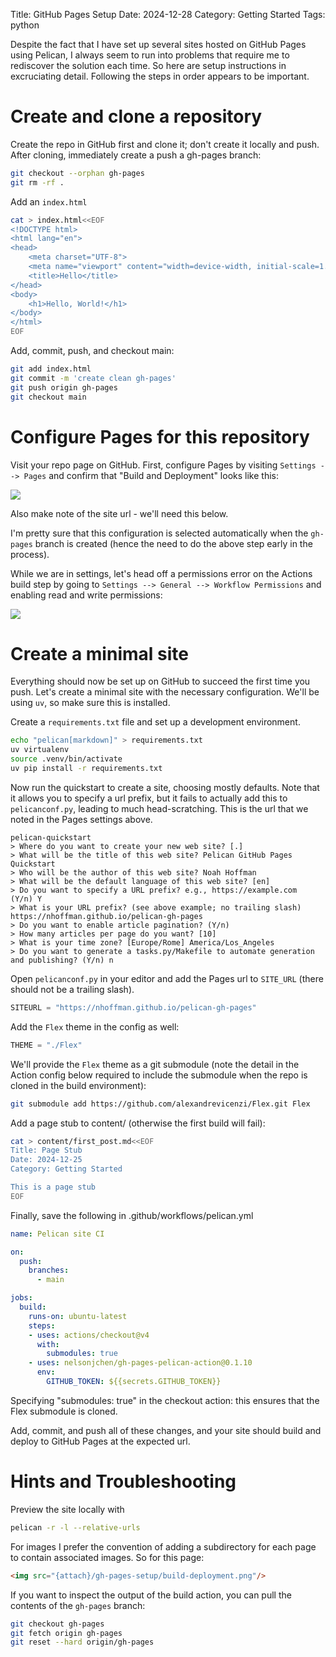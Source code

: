 Title: GitHub Pages Setup
Date: 2024-12-28
Category: Getting Started
Tags: python

Despite the fact that I have set up several sites hosted on GitHub
Pages using Pelican, I always seem to run into problems that require
me to rediscover the solution each time. So here are setup
instructions in excruciating detail. Following the steps in order
appears to be important.

# Create and clone a repository

Create the repo in GitHub first and clone it; don't create it locally
and push. After cloning, immediately create a push a gh-pages branch:

```sh
git checkout --orphan gh-pages
git rm -rf .
```

Add an `index.html`

```sh
cat > index.html<<EOF
<!DOCTYPE html>
<html lang="en">
<head>
    <meta charset="UTF-8">
    <meta name="viewport" content="width=device-width, initial-scale=1.0">
    <title>Hello</title>
</head>
<body>
    <h1>Hello, World!</h1>
</body>
</html>
EOF
```

Add, commit, push, and checkout main:

```sh
git add index.html
git commit -m 'create clean gh-pages'
git push origin gh-pages
git checkout main
```

# Configure Pages for this repository

Visit your repo page on GitHub. First, configure Pages by visiting
`Settings --> Pages` and confirm that "Build and Deployment" looks like
this:

<img src="{attach}/gh-pages-setup/pages-settings.png"/>

Also make note of the site url - we'll need this below.

I'm pretty sure that this configuration is selected automatically when
the `gh-pages` branch is created (hence the need to do the above step
early in the process).

While we are in settings, let's head off a permissions error on the
Actions build step by going to `Settings --> General --> Workflow
Permissions` and enabling read and write permissions:

<img src="{attach}/gh-pages-setup/workflow-permissions.png"/>

# Create a minimal site

Everything should now be set up on GitHub to succeed the first time
you push. Let's create a minimal site with the necessary
configuration. We'll be using `uv`, so make sure this is installed.

Create a `requirements.txt` file and set up a development environment.

```sh
echo "pelican[markdown]" > requirements.txt
uv virtualenv
source .venv/bin/activate
uv pip install -r requirements.txt
```

Now run the quickstart to create a site, choosing mostly defaults.
Note that it allows you to specify a url prefix, but it fails to
actually add this to `pelicanconf.py`, leading to much
head-scratching. This is the url that we noted in the Pages settings
above.

```
pelican-quickstart
> Where do you want to create your new web site? [.]
> What will be the title of this web site? Pelican GitHub Pages Quickstart
> Who will be the author of this web site? Noah Hoffman
> What will be the default language of this web site? [en]
> Do you want to specify a URL prefix? e.g., https://example.com   (Y/n) Y
> What is your URL prefix? (see above example; no trailing slash) https://nhoffman.github.io/pelican-gh-pages
> Do you want to enable article pagination? (Y/n)
> How many articles per page do you want? [10]
> What is your time zone? [Europe/Rome] America/Los_Angeles
> Do you want to generate a tasks.py/Makefile to automate generation and publishing? (Y/n) n
```

Open `pelicanconf.py` in your editor and add the Pages url to
`SITE_URL` (there should not be a trailing slash).

```python
SITEURL = "https://nhoffman.github.io/pelican-gh-pages"
```

Add the `Flex` theme in the config as well:

```python
THEME = "./Flex"
```

We'll provide the `Flex` theme as a git submodule (note the detail in
the Action config below required to include the submodule when the
repo is cloned in the build environment):

```sh
git submodule add https://github.com/alexandrevicenzi/Flex.git Flex
```

Add a page stub to content/ (otherwise the first build will fail):

```sh
cat > content/first_post.md<<EOF
Title: Page Stub
Date: 2024-12-25
Category: Getting Started

This is a page stub
EOF
```

Finally, save the following in .github/workflows/pelican.yml

```yaml
name: Pelican site CI

on:
  push:
    branches:
      - main

jobs:
  build:
    runs-on: ubuntu-latest
    steps:
    - uses: actions/checkout@v4
      with:
        submodules: true
    - uses: nelsonjchen/gh-pages-pelican-action@0.1.10
      env:
        GITHUB_TOKEN: ${{secrets.GITHUB_TOKEN}}
```

Specifying "submodules: true" in the checkout action: this ensures
that the Flex submodule is cloned.

Add, commit, and push all of these changes, and your site should build
and deploy to GitHub Pages at the expected url.

# Hints and Troubleshooting

Preview the site locally with

```sh
pelican -r -l --relative-urls
```

For images I prefer the convention of adding a subdirectory for each
page to contain associated images. So for this page:

```html
<img src="{attach}/gh-pages-setup/build-deployment.png"/>
```

If you want to inspect the output of the build action, you can pull
the contents of the `gh-pages` branch:

```sh
git checkout gh-pages
git fetch origin gh-pages
git reset --hard origin/gh-pages
```
